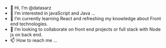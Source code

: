 - 👋 Hi, I’m @datasarz
- 👀 I’m interested in javaScript and Java ...
- 🌱 I’m currently learning React and refreshing my knowledge about Front end technologies.
- 💞️ I’m looking to collaborate on front end projects or full stack with Node js on back end.
- 📫 How to reach me ...


